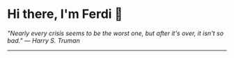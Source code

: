 <h1>Hi there, I'm Ferdi 👋</h1>

<p><em>
  "Nearly every crisis seems to be the worst one, but after it's over, it isn't so bad." — Harry S. Truman
</em></p>

---
